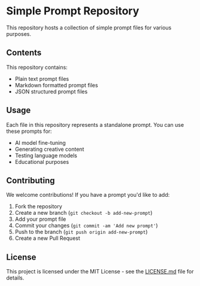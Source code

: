 # Simple Prompt Repository

This repository hosts a collection of simple prompt files for various purposes.

## Contents

This repository contains:
- Plain text prompt files
- Markdown formatted prompt files
- JSON structured prompt files

## Usage

Each file in this repository represents a standalone prompt. You can use these prompts for:
- AI model fine-tuning
- Generating creative content
- Testing language models
- Educational purposes

## Contributing

We welcome contributions! If you have a prompt you'd like to add:

1. Fork the repository
2. Create a new branch (`git checkout -b add-new-prompt`)
3. Add your prompt file
4. Commit your changes (`git commit -am 'Add new prompt'`)
5. Push to the branch (`git push origin add-new-prompt`)
6. Create a new Pull Request

## License

This project is licensed under the MIT License - see the [LICENSE.md](LICENSE.md) file for details.
